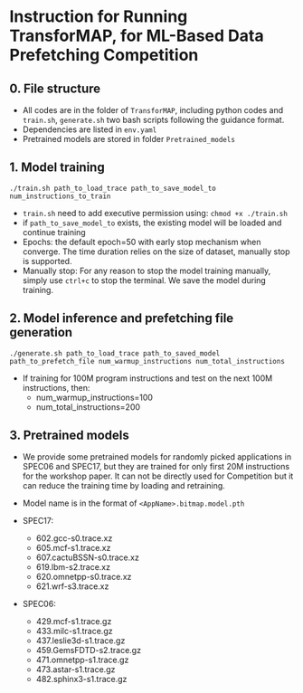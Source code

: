 # Instruction for Running TransforMAP, for ML-Based Data Prefetching Competition

## 0. File structure

* All codes are in the folder of `TransforMAP`, including python codes and `train.sh`, `generate.sh` two bash scripts following the guidance format.
* Dependencies are listed in `env.yaml`
* Pretrained models are stored in folder `Pretrained_models`

## 1. Model training

```
./train.sh path_to_load_trace path_to_save_model_to num_instructions_to_train
```

* `train.sh` need to add executive permission using: `chmod +x ./train.sh`
* if  `path_to_save_model_to` exists, the existing model will be loaded and continue training
* Epochs: the default epoch=50  with early stop mechanism when converge. The time duration relies on the size of dataset, manually stop is supported.
* Manually stop:  For any reason to stop the model training manually, simply use `ctrl+c` to stop the terminal. We save the model during training. 

## 2. Model inference and prefetching file generation

```
./generate.sh path_to_load_trace path_to_saved_model path_to_prefetch_file num_warmup_instructions num_total_instructions
```

* If training for 100M program instructions and test on the next 100M instructions, then:
  * num_warmup_instructions=100
  * num_total_instructions=200

## 3. Pretrained models

* We provide some pretrained models for randomly picked applications in SPEC06 and SPEC17, but they are trained for only first 20M instructions for the workshop paper.  It can not be directly used for Competition but it can reduce the training time by loading and retraining.
* Model name is in the format of `<AppName>.bitmap.model.pth`

* SPEC17: 
  * 602.gcc-s0.trace.xz
  * 605.mcf-s1.trace.xz
  * 607.cactuBSSN-s0.trace.xz
  * 619.lbm-s2.trace.xz
  * 620.omnetpp-s0.trace.xz
  * 621.wrf-s3.trace.xz
* SPEC06:
  * 429.mcf-s1.trace.gz
  * 433.milc-s1.trace.gz
  * 437.leslie3d-s1.trace.gz
  * 459.GemsFDTD-s2.trace.gz
  * 471.omnetpp-s1.trace.gz
  * 473.astar-s1.trace.gz
  * 482.sphinx3-s1.trace.gz